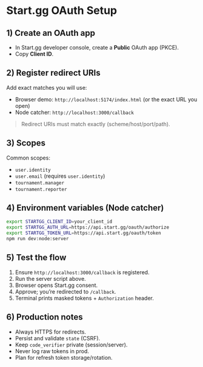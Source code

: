 # Start.gg OAuth Setup

## 1) Create an OAuth app
- In Start.gg developer console, create a **Public** OAuth app (PKCE).
- Copy **Client ID**.

## 2) Register redirect URIs
Add exact matches you will use:
- Browser demo: `http://localhost:5174/index.html` (or the exact URL you open)
- Node catcher: `http://localhost:3000/callback`

> Redirect URIs must match exactly (scheme/host/port/path).

## 3) Scopes
Common scopes:
- `user.identity`
- `user.email` (requires `user.identity`)
- `tournament.manager`
- `tournament.reporter`

## 4) Environment variables (Node catcher)
```bash
export STARTGG_CLIENT_ID=your_client_id
export STARTGG_AUTH_URL=https://api.start.gg/oauth/authorize
export STARTGG_TOKEN_URL=https://api.start.gg/oauth/token
npm run dev:node:server
```

## 5) Test the flow
1. Ensure `http://localhost:3000/callback` is registered.
2. Run the server script above.
3. Browser opens Start.gg consent.
4. Approve; you’re redirected to `/callback`.
5. Terminal prints masked tokens + `Authorization` header.

## 6) Production notes
- Always HTTPS for redirects.
- Persist and validate `state` (CSRF).
- Keep `code_verifier` private (session/server).
- Never log raw tokens in prod.
- Plan for refresh token storage/rotation.